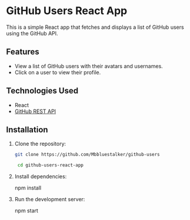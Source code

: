 # GitHub Users React App

This is a simple React app that fetches and displays a list of GitHub users using the GitHub API.

## Features

- View a list of GitHub users with their avatars and usernames.
- Click on a user to view their profile.

## Technologies Used

- React
- [GitHub REST API](https://api.github.com/users)

## Installation

1. Clone the repository:

   ```bash
   git clone https://github.com/Mbbluestalker/github-users

    cd github-users-react-app

2. Install dependencies:

    npm install

3. Run the development server:

    npm start
